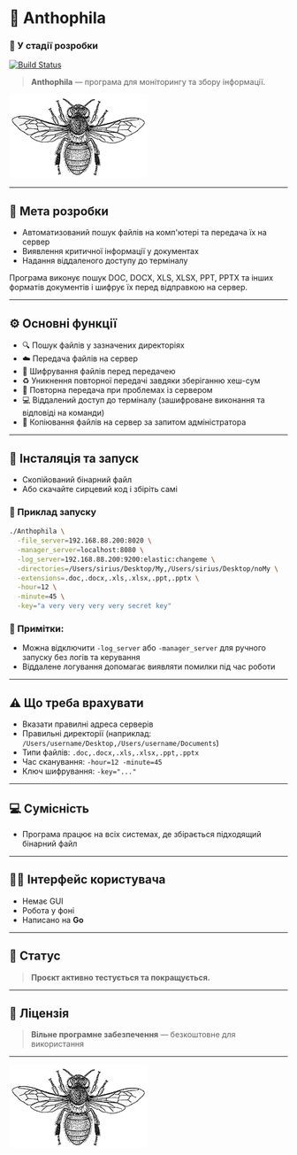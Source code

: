 # 🐝 Anthophila

### 🚧 У стадії розробки

[![Build Status](https://travis-ci.org/joemccann/dillinger.svg?branch=master)](https://github.com/rifatismailov/Anthophila)

> **Anthophila** — програма для моніторингу та збору інформації.

![Logo](https://github.com/rifatismailov/Anthophila/blob/master/Anthophila.gif)

---

## 🌟 Мета розробки

* Автоматизований пошук файлів на комп'ютері та передача їх на сервер
* Виявлення критичної інформації у документах
* Надання віддаленого доступу до терміналу

Програма виконує пошук DOC, DOCX, XLS, XLSX, PPT, PPTX та інших форматів документів і шифрує їх перед відправкою на сервер.

---

## ⚙️ Основні функції

* 🔍 Пошук файлів у зазначених директоріях
* ☁️ Передача файлів на сервер
* 🔐 Шифрування файлів перед передачею
* ♻️ Уникнення повторної передачі завдяки зберіганню хеш-сум
* 🔁 Повторна передача при проблемах із сервером
* 💻 Віддалений доступ до терміналу (зашифроване виконання та відповіді на команди)
* 📅 Копіювання файлів на сервер за запитом адміністратора

---

## 💪 Інсталяція та запуск

* Скопійований бінарний файл
* Або скачайте сирцевий код і збіріть самі

### 🔧 Приклад запуску

```bash
./Anthophila \
  -file_server=192.168.88.200:8020 \
  -manager_server=localhost:8080 \
  -log_server=192.168.88.200:9200:elastic:changeme \
  -directories=/Users/sirius/Desktop/My,/Users/sirius/Desktop/noMy \
  -extensions=.doc,.docx,.xls,.xlsx,.ppt,.pptx \
  -hour=12 \
  -minute=45 \
  -key="a very very very very secret key"
```

### 📂 Примітки:

* Можна відключити `-log_server` або `-manager_server` для ручного запуску без логів та керування
* Віддалене логування допомагає виявляти помилки під час роботи

---

## ⚠️ Що треба врахувати

* Вказати правилні адреса серверів
* Правильні директорії (наприклад: `/Users/username/Desktop,/Users/username/Documents`)
* Типи файлів: `.doc,.docx,.xls,.xlsx,.ppt,.pptx`
* Час сканування: `-hour=12 -minute=45`
* Ключ шифрування: `-key="..."`

---

## 💻 Сумісність

* Програма працює на всіх системах, де збірається підходящий бінарний файл

---

## 🧑‍💻 Інтерфейс користувача

* Немає GUI
* Робота у фоні
* Написано на **Go**

---

## 📅 Статус

> **Проєкт активно тестується та покращується.**

---

## 📄 Ліцензія

> **Вільне програмне забезпечення** — безкоштовне для використання

---

![Logo](https://github.com/rifatismailov/Anthophila/blob/master/Anthophila.gif)
